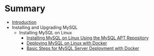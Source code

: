 # Summary

* [Introduction](README.md)
* Installing and Upgrading MySQL
    * Installing MySQL on Linux
        * [Installing MySQL on Linux Using the MySQL APT Repository](linux-installation-apt-repo.md)
        * [Deploying MySQL on Linux with Docker](linux-installation-docker.md)
        * [Basic Steps for MySQL Server Deployment with Docker](docker-mysql-getting-started.md)